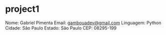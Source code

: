 # project1

Nome: Gabriel Pimenta
Email: gambouadev@gmail.com
Linguagem: Python
Cidade: São Paulo
Estado: São Paulo
CEP: 08295-199
